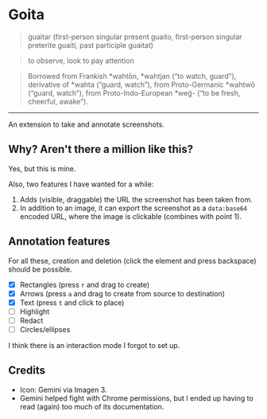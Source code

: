 # Goita

> guaitar (first-person singular present guaito, first-person singular preterite guaití, past participle guaitat)

> to observe, look
> to pay attention

> Borrowed from Frankish *wahtōn, *wahtjan (“to watch, guard”), derivative of *wahta (“guard, watch”), from Proto-Germanic *wahtwō (“guard, watch”), from Proto-Indo-European \*weǵ- (“to be fresh, cheerful, awake”).

---

An extension to take and annotate screenshots.

## Why? Aren't there a million like this?

Yes, but this is mine.

Also, two features I have wanted for a while:

1. Adds (visible, draggable) the URL the screenshot has been taken from.
2. In addition to an image, it can export the screenshot as a `data:base64` encoded URL, where the image is clickable (combines with point 1).

## Annotation features

For all these, creation and deletion (click the element and press backspace) should be possible.

- [x] Rectangles (press `r` and drag to create)
- [x] Arrows (press `a` and drag to create from source to destination)
- [x] Text (press `t` and click to place)
- [ ] Highlight
- [ ] Redact
- [ ] Circles/ellipses

I think there is an interaction mode I forgot to set up.

## Credits

- Icon: Gemini via Imagen 3.
- Gemini helped fight with Chrome permissions, but I ended up having to read (again) too much of its documentation.

